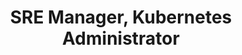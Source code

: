 ---
first: Johnny
last: Cheng
title: SRE Manager, Kubernetes Administrator
testimonial: "I worked with Jon on the SRE team at Built and I was thoroughly impressed by with his abilities and his SRE mindset. As the SRE team, we had to respond quickly to improve our company's monitoring needs to mitigate future problems. He showed high proficiency with using Datadog, Cloudwatch and Terraform through our day to day. The team was comprised of people from multiple skill levels, Staff, Senior and mid-level and Jon produced the same quality work as everyone else.
"
---